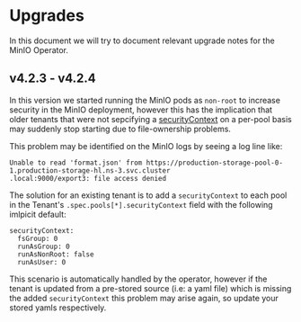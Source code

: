 Upgrades
====

In this document we will try to document relevant upgrade notes for the MinIO Operator.

v4.2.3 - v4.2.4
---
In this version we started running the MinIO pods as `non-root` to increase security in the MinIO deployment, however this has the implication that older tenants that were not sepcifying a [securityContext](https://kubernetes.io/docs/tasks/configure-pod-container/security-context/) on a per-pool basis may suddenly stop starting due to file-ownership problems.

This problem may be identified on the MinIO logs by seeing a log line like:

```
Unable to read 'format.json' from https://production-storage-pool-0-1.production-storage-hl.ns-3.svc.cluster
.local:9000/export3: file access denied      
```

The solution for an existing tenant is to add a `securityContext` to each pool in the Tenant's `.spec.pools[*].securityContext` field with the following imlpicit default:

```
securityContext:
  fsGroup: 0
  runAsGroup: 0
  runAsNonRoot: false
  runAsUser: 0
```

This scenario is automatically handled by the operator, however if the tenant is updated from a pre-stored source (i.e: a yaml file) which is missing the added `securityContext` this problem may arise again, so update your stored yamls respectively. 

